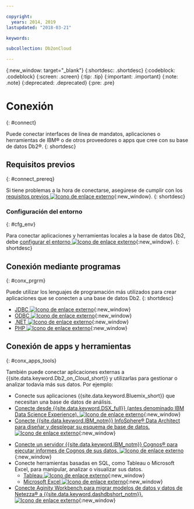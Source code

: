 ```yaml
---

copyright:
  years: 2014, 2019
lastupdated: "2018-03-21"

keywords: 

subcollection: Db2onCloud

---
```


<!-- Attribute definitions --> 
{:new_window: target="_blank"}
{:shortdesc: .shortdesc}
{:codeblock: .codeblock}
{:screen: .screen}
{:tip: .tip}
{:important: .important}
{:note: .note}
{:deprecated: .deprecated}
{:pre: .pre}

# Conexión
{: #connect}

Puede conectar interfaces de línea de mandatos, aplicaciones o herramientas de IBM® o de otros proveedores o apps que cree con su base de datos Db2®. 
{: shortdesc}

## Requisitos previos
{: #connect_prereq}

Si tiene problemas a la hora de conectarse, asegúrese de cumplir con los [requisitos previos ![Icono de enlace externo](../../icons/launch-glyph.svg "Icono de enlace externo")](https://www.ibm.com/support/knowledgecenter/SSFMBX/com.ibm.swg.im.dashdb.doc/connecting/connecting_applications_to_dashdb_database.html){:new_window}.
{: shortdesc}

### Configuración del entorno
{: #cfg_env}

Para conectar aplicaciones y herramientas locales a la base de datos Db2, debe [configurar el entorno ![Icono de enlace externo](../../icons/launch-glyph.svg "Icono de enlace externo")](https://www.ibm.com/support/knowledgecenter/SSFMBX/com.ibm.swg.im.dashdb.doc/connecting/connect_driver_package_config.html){:new_window}. 
{: shortdesc}

## Conexión mediante programas
{: #conx_prgrm}

Puede utilizar los lenguajes de programación más utilizados para crear aplicaciones que se conecten a una base de datos Db2.
{: shortdesc}

<!--* [Java ![External link icon](../../icons/launch-glyph.svg "External link icon"){}{:new_window} -->
* [JDBC ![Icono de enlace externo](../../icons/launch-glyph.svg "Icono de enlace externo")](https://www.ibm.com/support/knowledgecenter/SSFMBX/com.ibm.swg.im.dashdb.doc/connecting/connect_connecting_jdbc_applications.html){:new_window}
* [ODBC ![Icono de enlace externo](../../icons/launch-glyph.svg "Icono de enlace externo")](https://www.ibm.com/support/knowledgecenter/SSFMBX/com.ibm.swg.im.dashdb.doc/connecting/connect_connecting_cli_and_odbc_applications.html){:new_window}
* [.NET ![Icono de enlace externo](../../icons/launch-glyph.svg "Icono de enlace externo")](https://www.ibm.com/support/knowledgecenter/SSFMBX/com.ibm.swg.im.dashdb.doc/connecting/connect_connecting__net_applications.html){:new_window}
* [PHP ![Icono de enlace externo](../../icons/launch-glyph.svg "Icono de enlace externo")](https://www.ibm.com/support/knowledgecenter/SSFMBX/com.ibm.swg.im.dashdb.doc/connecting/connect_connecting_php.html){:new_window}

## Conexión de apps y herramientas
{: #conx_apps_tools}

También puede conectar aplicaciones externas a {{site.data.keyword.Db2_on_Cloud_short}} y utilizarlas para gestionar o analizar todavía más sus datos. Por ejemplo:
   * Conecte sus aplicaciones {{site.data.keyword.Bluemix_short}} que necesitan una base de datos de análisis.
   * [Conecte desde {{site.data.keyword.DSX_full}} (antes denominado IBM Data Science Experience). ![Icono de enlace externo](../../icons/launch-glyph.svg "Icono de enlace externo")](https://datascience.ibm.com/docs/content/manage-data/create-conn.html?context=analytics&linkInPage=true){:new_window}
   * [Conecte {{site.data.keyword.IBM_notm}} InfoSphere® Data Architect para diseñar y desplegar su esquema de base de datos. ![Icono de enlace externo](../../icons/launch-glyph.svg "Icono de enlace externo")](https://www.ibm.com/support/knowledgecenter/SSFMBX/com.ibm.swg.im.dashdb.doc/connecting/connect_connecting_ibm_data_architect.html){:new_window}
<!--   * Connect Esri ArcGIS to perform geospatial analytics and map publishing with your data. -->
   * [Conecte un servidor {{site.data.keyword.IBM_notm}} Cognos® para ejecutar informes de Cognos de sus datos. ![Icono de enlace externo](../../icons/launch-glyph.svg "Icono de enlace externo")](https://www.ibm.com/support/knowledgecenter/SSFMBX/com.ibm.swg.im.dashdb.doc/connecting/connect_connecting_cognos.html){:new_window}
   * Conecte herramientas basadas en SQL, como Tableau o Microsoft Excel, para manipular, analizar o visualizar sus datos. 
       * [Tableau ![Icono de enlace externo](../../icons/launch-glyph.svg "Icono de enlace externo")](https://www.ibm.com/support/knowledgecenter/SSFMBX/com.ibm.swg.im.dashdb.doc/connecting/connect_connecting_tableau.html){:new_window}
       * [Microsoft Excel ![Icono de enlace externo](../../icons/launch-glyph.svg "Icono de enlace externo")](https://www.ibm.com/support/knowledgecenter/SSFMBX/com.ibm.swg.im.dashdb.doc/connecting/connect_connecting_excel.html){:new_window}
   * [Conecte Aginity Workbench para migrar modelos de datos y datos de Netezza® a {{site.data.keyword.dashdbshort_notm}}. ![Icono de enlace externo](../../icons/launch-glyph.svg "Icono de enlace externo")](https://www.ibm.com/support/knowledgecenter/SSFMBX/com.ibm.swg.im.dashdb.doc/connecting/connect_connecting_aginity.html){:new_window}
